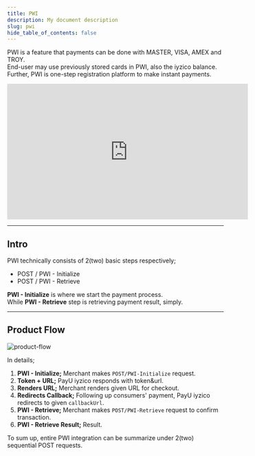 ```yaml
---
title: PWI
description: My document description
slug: pwi
hide_table_of_contents: false
---
```


PWI is a feature that payments can be done with MASTER, VISA, AMEX and TROY. <br/>
End-user may use previously stored cards in PWI, also the iyzico balance.<br/>
Further, PWI is one-step registration platform to make instant payments.<br/>

<iframe width="560" height="315" src="https://www.youtube.com/embed/2DStxmQAVZE" title="YouTube video player" frameborder="0" allow="accelerometer; autoplay; clipboard-write; encrypted-media; gyroscope; picture-in-picture" allowfullscreen></iframe>

---
## Intro

PWI technically consists of 2(two) basic steps respectively;

- POST / PWI - Initialize
- POST / PWI - Retrieve

**PWI - Initialize** is where we start the payment process.<br/>
While **PWI - Retrieve** step is retrieving payment result, simply.

---
<!-- Line -->

## Product Flow

![product-flow](/img/test1.png)

In details;

1. **PWI - Initialize;** Merchant makes `POST/PWI-Initialize` request.
2. **Token + URL;** PayU iyzico responds with token&url.
3. **Renders URL;** Merchant renders given URL for checkout. 
4. **Redirects Callback;** Following up consumers' payment, PayU iyzico redirects to given `callbackUrl`.
5. **PWI - Retrieve;** Merchant makes `POST/PWI-Retrieve` request to confirm transaction.
6. **PWI - Retrieve Result;** Result.

To sum up, entire PWI integration can be summarize under 2(two) sequential POST requests.